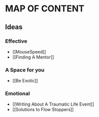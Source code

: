 # MAP OF CONTENT

## Ideas
### Effective
- [[MouseSpeed]]
- [[Finding A Mentor]]

### A Space for you
- [[Be Exotic]]

### Emotional
- [[Writing About A Traumatic Life Event]]
- [[Solutions to Flow Stoppers]]
